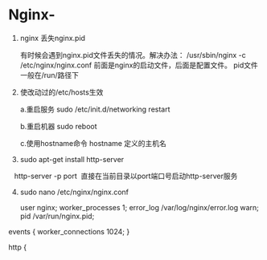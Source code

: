 # Nginx-

1. nginx 丢失nginx.pid

    有时候会遇到nginx.pid文件丢失的情况。解决办法：
    /usr/sbin/nginx  -c  /etc/nginx/nginx.conf
    前面是nginx的启动文件，后面是配置文件。
    pid文件一般在/run/路径下
    
2. 使改动过的/etc/hosts生效
    
    a.重启服务
        sudo /etc/init.d/networking restart
        
    b.重启机器
        sudo reboot
        
    c.使用hostname命令
        hostname 定义的主机名

3. sudo apt-get install http-server
   
    http-server -p port  直接在当前目录以port端口号启动http-server服务
    
4. sudo nano /etc/nginx/nginx.conf

    user  nginx;
    worker_processes  1;
    error_log  /var/log/nginx/error.log warn;
    pid        /var/run/nginx.pid;


events {
    worker_connections  1024;
}


http {
